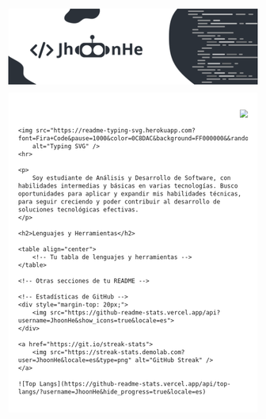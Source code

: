 ![Banner](https://github.com/JhoonHe/JhoonHe/blob/main/banner.png)

<div style="background-color: white; padding: 20px;">
    <!-- Visitor counter -->
    <p align="right"> 
        <img src="https://profile-counter.glitch.me/JhoonHe/count.svg" />
    </p>

    <img src="https://readme-typing-svg.herokuapp.com?font=Fira+Code&pause=1000&color=0C8DAC&background=FF000000&&random=false&width=435&lines=%C2%A1Hola,+Soy+JhoonHe!"
        alt="Typing SVG" />    
    <hr>

    <p>
        Soy estudiante de Análisis y Desarrollo de Software, con habilidades intermedias y básicas en varias tecnologías. Busco oportunidades para aplicar y expandir mis habilidades técnicas, para seguir creciendo y poder contribuir al desarrollo de soluciones tecnológicas efectivas.
    </p>

    <h2>Lenguajes y Herramientas</h2>

    <table align="center">
        <!-- Tu tabla de lenguajes y herramientas -->
    </table>

    <!-- Otras secciones de tu README -->

    <!-- Estadísticas de GitHub -->
    <div style="margin-top: 20px;">
        <img src="https://github-readme-stats.vercel.app/api?username=JhoonHe&show_icons=true&locale=es">
    </div>

    <a href="https://git.io/streak-stats">
        <img src="https://streak-stats.demolab.com?user=JhoonHe&locale=es&type=png" alt="GitHub Streak" />
    </a>

    ![Top Langs](https://github-readme-stats.vercel.app/api/top-langs/?username=JhoonHe&hide_progress=true&locale=es)
</div>
